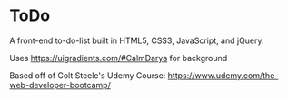 # ToDo
A front-end to-do-list built in HTML5, CSS3, JavaScript, and  jQuery.


Uses https://uigradients.com/#CalmDarya for background


Based off of Colt Steele's Udemy Course: https://www.udemy.com/the-web-developer-bootcamp/
